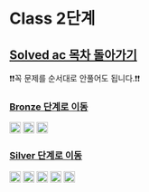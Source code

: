 # Class 2단계

## [Solved ac 목차 돌아가기](../../README.md)

❗️❗️꼭 문제를 순서대로 안풀어도 됩니다.❗️❗️

### [Bronze 단계로 이동](./Bronze/README.md)

<span>
<img src ="https://static.solved.ac/tier_small/3.svg" width = "20"> 
<img src ="https://static.solved.ac/tier_small/4.svg" width = "20">
<img src ="https://static.solved.ac/tier_small/5.svg" width = "20">
</span>

### [Silver 단계로 이동](./Silver/README.md)

<span>
<img src ="https://static.solved.ac/tier_small/6.svg" width = "20">
<img src ="https://static.solved.ac/tier_small/7.svg" width = "20">
<img src ="https://static.solved.ac/tier_small/8.svg" width = "20">
<img src ="https://static.solved.ac/tier_small/9.svg" width = "20">
<img src ="https://static.solved.ac/tier_small/10.svg" width = "20">
</span>